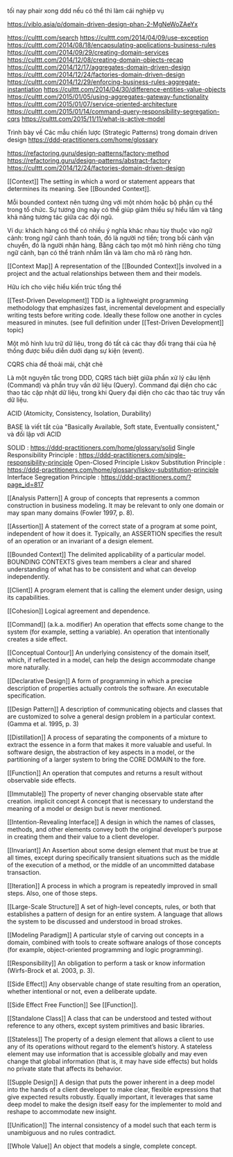 tối nay phair xong ddd
nếu có thể thì làm cái nghiệp vụ
<!-- -->
<!-- Hãy sử dụng Ngôn ngữ chung (Ubiquitous Language) trong domain driven design (DDD) với nội dung nghiệp vụ kinh doanh sau: -->

<!-- 1. **Khách hàng (Customer):** -->
<!-- - **Mô tả:** Người sử dụng dịch vụ, có thể là cá nhân hoặc tổ chức. -->

<!-- 2. **Hóa đơn điện tử (Electronic Invoice):** -->
<!-- - **Mô tả:** Hóa đơn được tạo và quản lý điện tử thay vì truyền thống trên giấy. -->

<!-- Bằng cách sử dụng ngôn ngữ chung như trên, chúng ta có thể tạo ra một mô hình DDD rõ ràng và dễ hiểu, giúp các đội phát triển, quản lý dự án và người dùng hiểu rõ về các yêu cầu và chức năng của hệ thống. -->
<!--@ -->
<!--@ -->

<!--@ -->
<!--@ -->

https://viblo.asia/p/domain-driven-design-phan-2-MgNeWoZAeYx

https://culttt.com/search
https://culttt.com/2014/04/09/use-exception
https://culttt.com/2014/08/18/encapsulating-applications-business-rules
https://culttt.com/2014/09/29/creating-domain-services
https://culttt.com/2014/12/08/creating-domain-objects-recap
https://culttt.com/2014/12/17/aggregates-domain-driven-design
https://culttt.com/2014/12/24/factories-domain-driven-design
https://culttt.com/2014/12/29/enforcing-business-rules-aggregate-instantiation
https://culttt.com/2014/04/30/difference-entities-value-objects
https://culttt.com/2015/01/05/using-aggregates-gateway-functionality
https://culttt.com/2015/01/07/service-oriented-architecture
https://culttt.com/2015/01/14/command-query-responsibility-segregation-cqrs
https://culttt.com/2015/11/11/what-is-active-model

<!--@ -->
<!--@ -->
<!--@ -->
<!--@ -->
<!--@ -->
<!--@ -->

Trình bày về Các mẫu chiến lược (Strategic Patterns) trong domain driven design
https://ddd-practitioners.com/home/glossary
<!--@ -->
<!--@ -->
<!--@ -->

<!--@Các khuôn mẫu trong thiết kế hướng miền-->
<!--@Các khuôn mẫu trong thiết kế hướng miền-->
<!--@Các khuôn mẫu trong thiết kế hướng miền-->
<!--@Các khuôn mẫu trong thiết kế hướng miền-->
<!--@Các khuôn mẫu trong thiết kế hướng miền-->
<!--@Các khuôn mẫu trong thiết kế hướng miền-->
<!--@Các khuôn mẫu trong thiết kế hướng miền-->

<!-- Domain Object : https://ddd-practitioners.com/domain-object -->
<!-- Entity : https://ddd-practitioners.com/entity -->
<!-- [[Entity]] An object fundamentally defined not by its attributes, but by a thread of continuity and identity. -->
<!-- Entity Identity : https://ddd-practitioners.com/entity-identity -->
<!-- Value Object : https://ddd-practitioners.com/home/glossary/value-object -->
<!-- [[Value Object]] An object that describes some characteristic or attribute but carries no concept of identity. -->
<!-- Service : https://ddd-practitioners.com/service -->
<!-- [[Service]] An operation offered as an interface that stands alone in the model, with no encapsulated state. -->

<!-- Quản lí vòng đời -->
<!-- [[Life Cycle]] A sequence of states an object can take on between creation and deletion, typically with constraints to ensure integrity when changing from one state to another. May include migration of an [[Entity]] between systems and different [[Bounded Contexts]]. -->
<!-- Aggregate: https://ddd-practitioners.com/home/glossary/aggregate/ -->
<!-- [[Aggregate]] A cluster of associated objects that are treated as a unit for the purpose of data changes. External references are restricted to one member of the AGGREGATE, designated as the root. A set of consistency rules applies within the AGGREGATE’S boundaries. -->
<!-- State Stored Aggregates : https://ddd-practitioners.com/state-stored-aggregate -->
<!-- Consistency Boundary : https://ddd-practitioners.com/glossary/consistency-boundary -->
<!-- Factory : https://ddd-practitioners.com/factory -->
<!-- [[Factory]] A mechanism for encapsulating complex creation logic and abstracting the type of a created object for the sake of a client. -->

https://refactoring.guru/design-patterns/factory-method
https://refactoring.guru/design-patterns/abstract-factory
https://culttt.com/2014/12/24/factories-domain-driven-design

<!-- Repository : https://ddd-practitioners.com/?page_id=555 -->
<!-- [[Repository]] A mechanism for encapsulating storage, retrieval, and search behavior which emulates a collection of objects. -->
<!-- Module : https://ddd-practitioners.com/?page_id=618 -->

<!-- CI/CD -->

<!-- Bounded Context: https://ddd-practitioners.com/home/glossary/bounded-context -->
[[Context]] The setting in which a word or statement appears that determines its meaning. See [[Bounded Context]].

Mỗi bounded context nên tương ứng với một nhóm hoặc bộ phận cụ thể trong tổ chức. Sự tương ứng này có thể giúp giảm thiểu sự hiểu lầm và tăng khả năng tương tác giữa các đội ngũ.

Ví dụ: khách hàng có thể có nhiều ý nghĩa khác nhau tùy thuộc vào ngữ cảnh: trong ngữ cảnh thanh toán, đó là người nợ tiền; trong bối cảnh vận chuyển, đó là người nhận hàng. Bằng cách tạo một mô hình riêng cho từng ngữ cảnh, bạn có thể tránh nhầm lẫn và làm cho mã rõ ràng hơn.

<!-- Bounded Context Relationships : https://ddd-practitioners.com/bounded-context-relationship -->

<!-- Context Mapping : https://ddd-practitioners.com/context-map -->
[[Context Map]] A representation of the [[Bounded Context]]s involved in a project and the actual relationships between them and their models.

Hữu ích cho việc hiểu kiến ​​trúc tổng thể

<!-- Separate Ways : https://ddd-practitioners.com/separate-ways -->
<!-- Customer/Supplier : https://ddd-practitioners.com/customer-supplier -->

<!-- Partnership : https://ddd-practitioners.com/partnership -->

<!-- Conformist : https://ddd-practitioners.com/conformist -->
<!-- Anti-Corruption Layer (ACL) : https://ddd-practitioners.com/anticorruption-layer -->
<!-- Test-Driven Development : https://ddd-practitioners.com/test-driven-development -->
[[Test-Driven Development]] TDD is a lightweight programming methodology that emphasizes fast, incremental development and especially writing tests before writing code. Ideally these follow one another in cycles measured in minutes. (see full definition under [[Test-Driven Development]] topic)

<!-- Open-Host Service : https://ddd-practitioners.com/open-host-service -->

<!-- Shared Kernel : https://ddd-practitioners.com/shared-kernel -->

<!-- Published Language : https://ddd-practitioners.com/published-language -->

<!-- Layered Architecture : https://ddd-practitioners.com/layered-architecture -->
<!-- [[Layered Architecture]] A technique for separating the concerns of a software system, isolating a domain layer, among other things. -->

<!-- Infrastructure Service : https://ddd-practitioners.com/infrastructure-service -->

<!-- Domain Services: https://ddd-practitioners.com/home/glossary/domain-services -->
<!-- Application Service : https://ddd-practitioners.com/application-service -->

<!-- Ubiquitous Language : https://ddd-practitioners.com/home/glossary/ubiquitous-language -->
<!-- [[Ubiquitous Language]] A language structured around the domain model and used by all team members to connect all the activities of the team with the software. -->

<!--@saga -->
<!--@saga -->
<!--@saga -->
<!--@saga -->
<!--@saga -->
<!--@saga -->
<!--@saga -->
<!--@saga -->
<!--@saga -->
<!--@saga -->
<!--@saga -->
<!--@saga -->
<!--@saga -->
<!--@saga -->
<!--@saga -->
<!--@saga -->
<!--@saga -->
<!--@saga -->
<!--@saga -->
<!--@saga -->
<!--@CQRS (Command Query Responsibility Segregation): -->
<!--@Event Sourcing: -->
<!-- Strong Consistency : https://ddd-practitioners.com/?page_id=421 -->
<!-- Snapshots : https://ddd-practitioners.com/snapshots -->
<!-- Saga : https://ddd-practitioners.com/home/glossary/saga -->
<!-- Outbox Pattern -->
<!-- Optimistic Concurrency Control : https://ddd-practitioners.com/?page_id=609 -->

<!-- https://www.linkedin.com/pulse/api-strategy-conways-law-inverse-conway-manoeuvre-mikael-wall%C3%A9n/ -->

Một mô hình lưu trữ dữ liệu, trong đó tất cả các thay đổi trạng thái của hệ thống được biểu diễn dưới dạng sự kiện (event).

<!-- EventStorming : https://ddd-practitioners.com/home/glossary/eventstorming -->
<!-- Domain Storytelling : https://ddd-practitioners.com/?page_id=1005 -->

<!-- CQRS : https://ddd-practitioners.com/?page_id=574 -->

CQRS chia để thoải mái, chặt chẽ

Là một nguyên tắc trong DDD, CQRS tách biệt giữa phần xử lý câu lệnh (Command) và phần truy vấn dữ liệu (Query).
Command đại diện cho các thao tác cập nhật dữ liệu, trong khi Query đại diện cho các thao tác truy vấn dữ liệu.

<!-- Event-Driven Architecture : https://ddd-practitioners.com/home/glossary/event-driven-architecture -->

<!-- Event Modeling : https://ddd-practitioners.com/?page_id=994 -->

<!-- Event Replay : https://ddd-practitioners.com/?page_id=585 -->

<!-- Event Sourced Aggregates : https://ddd-practitioners.com/event-sourcing -->

<!-- Event Sourcing : https://ddd-practitioners.com/?page_id=581 -->

<!-- Eventual Consistency : https://ddd-practitioners.com/?page_id=419 -->

<!-- Change Data Capture: https://en.wikipedia.org/wiki/CAP_theorem -->

<!-- ACID Transaction : https://ddd-practitioners.com/?page_id=415 -->

ACID (Atomicity, Consistency, Isolation, Durability)

<!-- BASE Transaction -->

BASE là viết tắt của "Basically Available, Soft state, Eventually consistent," và đối lập với ACID

<!-- Command : https://ddd-practitioners.com/?page_id=596 -->
<!-- Command Handler : https://ddd-practitioners.com/?page_id=599 -->
<!-- Compensating Action : https://ddd-practitioners.com/compensating-action -->
<!-- Compensating Transaction : https://ddd-practitioners.com/compensating-transaction -->
<!-- Compensating Workflow : https://ddd-practitioners.com/compensating-workflow -->

<!-- Domain Event : https://ddd-practitioners.com/domain-event -->
<!-- PublishSubscribe : https://www.enterpriseintegrationpatterns.com/patterns/messaging/PublishSubscribeChannel.html -->
<!--@ Dependency Inversion Principle -->

SOLID : https://ddd-practitioners.com/home/glossary/solid
Single Responsibility Principle : https://ddd-practitioners.com/single-responsibility-principle
Open-Closed Principle
Liskov Substitution Principle : https://ddd-practitioners.com/home/glossary/liskov-substitution-principle
Interface Segregation Principle : https://ddd-practitioners.com/?page_id=817

<!--!========================================================== -->
<!--!========================================================== -->
<!--!========================================================== -->
<!--!========================================================== -->
<!--!========================================================== -->
<!--!========================================================== -->
<!--!========================================================== -->
<!-- mỗi dịch vụ xuất bản và đăng ký các sự kiện nếu cần. Cách tiếp cận này có thể mở rộng và linh hoạt hơn so với điều phối, nhưng cũng phức tạp hơn trong việc triển khai và bảo trì. Tuy nhiên, nó cũng có thể linh hoạt hơn vì mỗi dịch vụ có thể phát triển độc lập và lỗi trong một dịch vụ không nhất thiết ảnh hưởng đến toàn bộ hệ thống. -->

<!-- -->

<!-- -->

[[Analysis Pattern]] A group of concepts that represents a common construction in business modeling. It may be relevant to only one domain or may span many domains (Fowler 1997, p. 8).

[[Assertion]] A statement of the correct state of a program at some point, independent of how it does it. Typically, an ASSERTION specifies the result of an operation or an invariant of a design element.

[[Bounded Context]] The delimited applicability of a particular model. BOUNDING CONTEXTS gives team members a clear and shared understanding of what has to be consistent and what can develop independently.

[[Client]] A program element that is calling the element under design, using its capabilities.

[[Cohesion]] Logical agreement and dependence.

[[Command]] (a.k.a. modifier) An operation that effects some change to the system (for example, setting a variable). An operation that intentionally creates a side effect.

[[Conceptual Contour]] An underlying consistency of the domain itself, which, if reflected in a model, can help the design accommodate change more naturally.

[[Declarative Design]] A form of programming in which a precise description of properties actually controls the software. An executable specification.

[[Design Pattern]] A description of communicating objects and classes that are customized to solve a general design problem in a particular context. (Gamma et al. 1995, p. 3)

[[Distillation]] A process of separating the components of a mixture to extract the essence in a form that makes it more valuable and useful. In software design, the abstraction of key aspects in a model, or the partitioning of a larger system to bring the CORE DOMAIN to the fore.

<!-- [[Domain Layer]] That portion of the design and implementation responsible for domain logic within a LAYERED ARCHITECTURE. The domain layer is where the software expression of the domain model lives. -->

[[Function]] An operation that computes and returns a result without observable side effects.

[[Immutable]] The property of never changing observable state after creation. implicit concept A concept that is necessary to understand the meaning of a model or design but is never mentioned.

[[Intention-Revealing Interface]] A design in which the names of classes, methods, and other elements convey both the original developer’s purpose in creating them and their value to a client developer.

[[Invariant]] An Assertion about some design element that must be true at all times, except during specifically transient situations such as the middle of the execution of a method, or the middle of an uncommitted database transaction.

[[Iteration]] A process in which a program is repeatedly improved in small steps. Also, one of those steps.

[[Large-Scale Structure]] A set of high-level concepts, rules, or both that establishes a pattern of design for an entire system. A language that allows the system to be discussed and understood in broad strokes.

<!-- [[Model-Driven Design]] A design in which some subset of software elements corresponds closely to elements of a model. Also, a process of codeveloping a model and an implementation that stay aligned with each other. -->

[[Modeling Paradigm]] A particular style of carving out concepts in a domain, combined with tools to create software analogs of those concepts (for example, object-oriented programming and logic programming).

[[Responsibility]] An obligation to perform a task or know information (Wirfs-Brock et al. 2003, p. 3).

[[Side Effect]] Any observable change of state resulting from an operation, whether intentional or not, even a deliberate update.

[[Side Effect Free Function]] See [[Function]].

[[Standalone Class]] A class that can be understood and tested without reference to any others, except system primitives and basic libraries.

[[Stateless]] The property of a design element that allows a client to use any of its operations without regard to the element’s history. A stateless element may use information that is accessible globally and may even change that global information (that is, it may have side effects) but holds no private state that affects its behavior.

[[Supple Design]] A design that puts the power inherent in a deep model into the hands of a client developer to make clear, flexible expressions that give expected results robustly. Equally important, it leverages that same deep model to make the design itself easy for the implementer to mold and reshape to accommodate new insight.

[[Unification]] The internal consistency of a model such that each term is unambiguous and no rules contradict.

[[Whole Value]] An object that models a single, complete concept.
